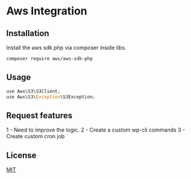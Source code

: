 # Aws Integration



## Installation

Install the aws sdk php via composer inside libs.

```bash
composer require aws/aws-sdk-php
```

## Usage

```python
use Aws\S3\S3Client;
use Aws\S3\Exception\S3Exception;
```

## Request features
1 - Need to improve the logic.
2 - Create a custom wp-cli commands
3 - Create custom cron job

## License
[MIT](https://choosealicense.com/licenses/mit/)
